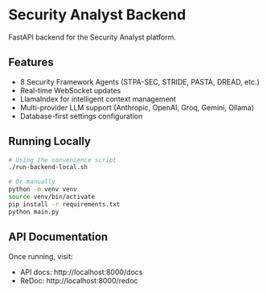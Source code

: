 # Security Analyst Backend

FastAPI backend for the Security Analyst platform.

## Features

- 8 Security Framework Agents (STPA-SEC, STRIDE, PASTA, DREAD, etc.)
- Real-time WebSocket updates
- LlamaIndex for intelligent context management
- Multi-provider LLM support (Anthropic, OpenAI, Groq, Gemini, Ollama)
- Database-first settings configuration

## Running Locally

```bash
# Using the convenience script
./run-backend-local.sh

# Or manually
python -m venv venv
source venv/bin/activate
pip install -r requirements.txt
python main.py
```

## API Documentation

Once running, visit:
- API docs: http://localhost:8000/docs
- ReDoc: http://localhost:8000/redoc